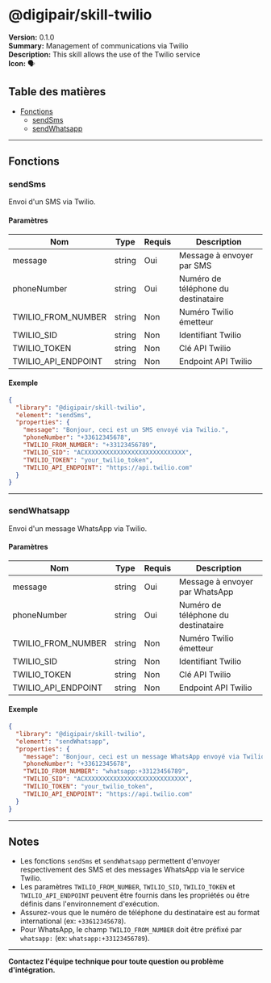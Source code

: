 # @digipair/skill-twilio

**Version:** 0.1.0  
**Summary:** Management of communications via Twilio  
**Description:** This skill allows the use of the Twilio service  
**Icon:** 🗣

## Table des matières

- [Fonctions](#fonctions)
  - [sendSms](#sendsms)
  - [sendWhatsapp](#sendwhatsapp)

---

## Fonctions

### sendSms

Envoi d'un SMS via Twilio.

#### Paramètres

| Nom                  | Type   | Requis | Description                        |
|----------------------|--------|--------|------------------------------------|
| message              | string | Oui    | Message à envoyer par SMS          |
| phoneNumber          | string | Oui    | Numéro de téléphone du destinataire|
| TWILIO_FROM_NUMBER   | string | Non    | Numéro Twilio émetteur             |
| TWILIO_SID           | string | Non    | Identifiant Twilio                 |
| TWILIO_TOKEN         | string | Non    | Clé API Twilio                     |
| TWILIO_API_ENDPOINT  | string | Non    | Endpoint API Twilio                |

#### Exemple

```json
{
  "library": "@digipair/skill-twilio",
  "element": "sendSms",
  "properties": {
    "message": "Bonjour, ceci est un SMS envoyé via Twilio.",
    "phoneNumber": "+33612345678",
    "TWILIO_FROM_NUMBER": "+33123456789",
    "TWILIO_SID": "ACXXXXXXXXXXXXXXXXXXXXXXXXXXXX",
    "TWILIO_TOKEN": "your_twilio_token",
    "TWILIO_API_ENDPOINT": "https://api.twilio.com"
  }
}
```

---

### sendWhatsapp

Envoi d'un message WhatsApp via Twilio.

#### Paramètres

| Nom                  | Type   | Requis | Description                            |
|----------------------|--------|--------|----------------------------------------|
| message              | string | Oui    | Message à envoyer par WhatsApp         |
| phoneNumber          | string | Oui    | Numéro de téléphone du destinataire    |
| TWILIO_FROM_NUMBER   | string | Non    | Numéro Twilio émetteur                 |
| TWILIO_SID           | string | Non    | Identifiant Twilio                     |
| TWILIO_TOKEN         | string | Non    | Clé API Twilio                         |
| TWILIO_API_ENDPOINT  | string | Non    | Endpoint API Twilio                    |

#### Exemple

```json
{
  "library": "@digipair/skill-twilio",
  "element": "sendWhatsapp",
  "properties": {
    "message": "Bonjour, ceci est un message WhatsApp envoyé via Twilio.",
    "phoneNumber": "+33612345678",
    "TWILIO_FROM_NUMBER": "whatsapp:+33123456789",
    "TWILIO_SID": "ACXXXXXXXXXXXXXXXXXXXXXXXXXXXX",
    "TWILIO_TOKEN": "your_twilio_token",
    "TWILIO_API_ENDPOINT": "https://api.twilio.com"
  }
}
```

---

## Notes

- Les fonctions `sendSms` et `sendWhatsapp` permettent d'envoyer respectivement des SMS et des messages WhatsApp via le service Twilio.
- Les paramètres `TWILIO_FROM_NUMBER`, `TWILIO_SID`, `TWILIO_TOKEN` et `TWILIO_API_ENDPOINT` peuvent être fournis dans les propriétés ou être définis dans l'environnement d'exécution.
- Assurez-vous que le numéro de téléphone du destinataire est au format international (ex: `+33612345678`).
- Pour WhatsApp, le champ `TWILIO_FROM_NUMBER` doit être préfixé par `whatsapp:` (ex: `whatsapp:+33123456789`).

---

**Contactez l'équipe technique pour toute question ou problème d'intégration.**